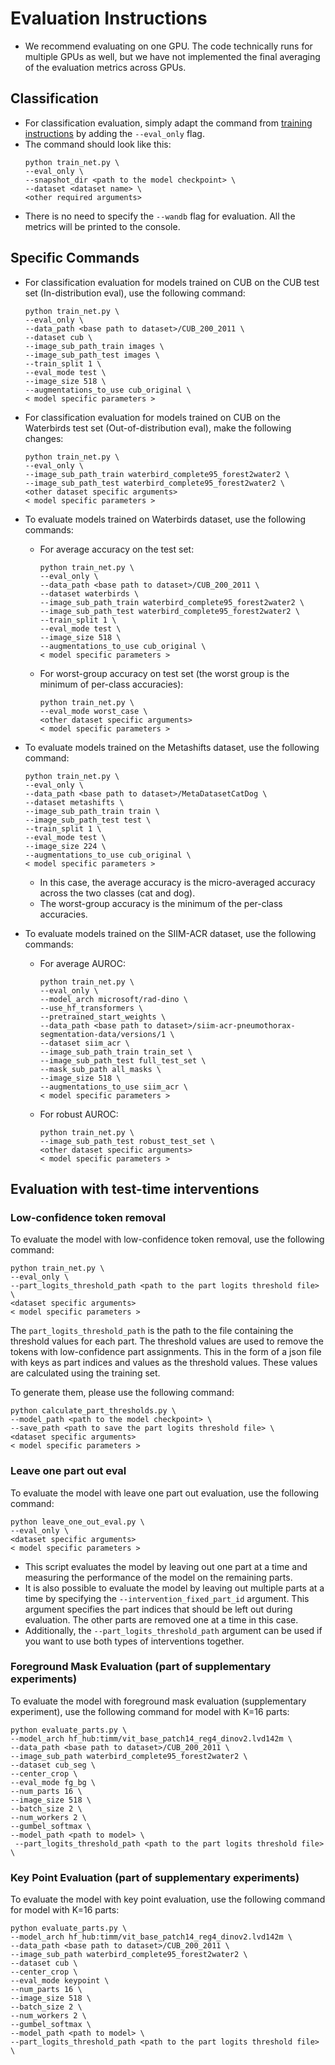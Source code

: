 # Evaluation Instructions
- We recommend evaluating on one GPU. The code technically runs for multiple GPUs as well, but we have not implemented the final averaging of the evaluation metrics across GPUs.

## Classification
- For classification evaluation, simply adapt the command from [training instructions](training_instructions.md) by adding the `--eval_only` flag. 
- The command should look like this:
  ```
  python train_net.py \
  --eval_only \
  --snapshot_dir <path to the model checkpoint> \
  --dataset <dataset name> \
  <other required arguments>
  ```
- There is no need to specify the `--wandb` flag for evaluation. All the metrics will be printed to the console.

## Specific Commands
- For classification evaluation for models trained on CUB on the CUB test set (In-distribution eval), use the following command:
    ```
    python train_net.py \
    --eval_only \
    --data_path <base path to dataset>/CUB_200_2011 \
    --dataset cub \
    --image_sub_path_train images \
    --image_sub_path_test images \
    --train_split 1 \
    --eval_mode test \
    --image_size 518 \
    --augmentations_to_use cub_original \
    < model specific parameters >
    ```
- For classification evaluation for models trained on CUB on the Waterbirds test set (Out-of-distribution eval), make the following changes:
    ```
    python train_net.py \
    --eval_only \
    --image_sub_path_train waterbird_complete95_forest2water2 \
    --image_sub_path_test waterbird_complete95_forest2water2 \
    <other dataset specific arguments>
    < model specific parameters >
    ```
- To evaluate models trained on Waterbirds dataset, use the following commands:
  - For average accuracy on the test set:
      ```
      python train_net.py \
      --eval_only \
      --data_path <base path to dataset>/CUB_200_2011 \
      --dataset waterbirds \
      --image_sub_path_train waterbird_complete95_forest2water2 \
      --image_sub_path_test waterbird_complete95_forest2water2 \
      --train_split 1 \
      --eval_mode test \
      --image_size 518 \
      --augmentations_to_use cub_original \
      < model specific parameters >
      ```
  - For worst-group accuracy on test set (the worst group is the minimum of per-class accuracies):
      ```
      python train_net.py \
      --eval_mode worst_case \
      <other dataset specific arguments>
      < model specific parameters >
      ```
- To evaluate models trained on the Metashifts dataset, use the following command:
    ```
    python train_net.py \
    --eval_only \
    --data_path <base path to dataset>/MetaDatasetCatDog \
    --dataset metashifts \
    --image_sub_path_train train \
    --image_sub_path_test test \
    --train_split 1 \
    --eval_mode test \
    --image_size 224 \
    --augmentations_to_use cub_original \
    < model specific parameters >
    ```
    - In this case, the average accuracy is the micro-averaged accuracy across the two classes (cat and dog).
    - The worst-group accuracy is the minimum of the per-class accuracies.

- To evaluate models trained on the SIIM-ACR dataset, use the following commands:
  - For average AUROC:
      ```
      python train_net.py \
      --eval_only \
      --model_arch microsoft/rad-dino \
      --use_hf_transformers \
      --pretrained_start_weights \
      --data_path <base path to dataset>/siim-acr-pneumothorax-segmentation-data/versions/1 \
      --dataset siim_acr \
      --image_sub_path_train train_set \
      --image_sub_path_test full_test_set \
      --mask_sub_path all_masks \
      --image_size 518 \
      --augmentations_to_use siim_acr \
      < model specific parameters >
      ```
  - For robust AUROC:
      ```
      python train_net.py \
      --image_sub_path_test robust_test_set \
      <other dataset specific arguments>
      < model specific parameters >
      ```
    
## Evaluation with test-time interventions

### Low-confidence token removal
To evaluate the model with low-confidence token removal, use the following command:
```
python train_net.py \
--eval_only \
--part_logits_threshold_path <path to the part logits threshold file> \
<dataset specific arguments>
< model specific parameters >
```
The `part_logits_threshold_path` is the path to the file containing the threshold values for each part. The threshold values are used to remove the tokens with low-confidence part assignments. This in the form of a json file with keys as part indices and values as the threshold values.
These values are calculated using the training set.

To generate them, please use the following command:
```
python calculate_part_thresholds.py \
--model_path <path to the model checkpoint> \
--save_path <path to save the part logits threshold file> \
<dataset specific arguments>
< model specific parameters >
```


### Leave one part out eval
To evaluate the model with leave one part out evaluation, use the following command:
```
python leave_one_out_eval.py \
--eval_only \
<dataset specific arguments>
< model specific parameters >
```
- This script evaluates the model by leaving out one part at a time and measuring the performance of the model on the remaining parts. 
- It is also possible to evaluate the model by leaving out multiple parts at a time by specifying the `--intervention_fixed_part_id` argument. This argument specifies the part indices that should be left out during evaluation. The other parts are removed one at a time in this case.
- Additionally, the `--part_logits_threshold_path` argument can be used if you want to use both types of interventions together.

### Foreground Mask Evaluation (part of supplementary experiments)
To evaluate the model with foreground mask evaluation (supplementary experiment), use the following command for model with K=16 parts:
```
python evaluate_parts.py \
--model_arch hf_hub:timm/vit_base_patch14_reg4_dinov2.lvd142m \
--data_path <base path to dataset>/CUB_200_2011 \
--image_sub_path waterbird_complete95_forest2water2 \
--dataset cub_seg \
--center_crop \
--eval_mode fg_bg \
--num_parts 16 \
--image_size 518 \
--batch_size 2 \
--num_workers 2 \
--gumbel_softmax \
--model_path <path to model> \
 --part_logits_threshold_path <path to the part logits threshold file> \
```
### Key Point Evaluation (part of supplementary experiments)
To evaluate the model with key point evaluation, use the following command for model with K=16 parts:
```
python evaluate_parts.py \
--model_arch hf_hub:timm/vit_base_patch14_reg4_dinov2.lvd142m \
--data_path <base path to dataset>/CUB_200_2011 \
--image_sub_path waterbird_complete95_forest2water2 \
--dataset cub \
--center_crop \
--eval_mode keypoint \
--num_parts 16 \
--image_size 518 \
--batch_size 2 \
--num_workers 2 \
--gumbel_softmax \
--model_path <path to model> \
--part_logits_threshold_path <path to the part logits threshold file> \
```